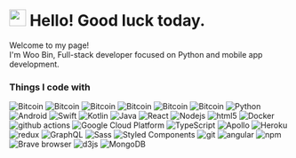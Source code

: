 <h1><img src="https://emojis.slackmojis.com/emojis/images/1531849430/4246/blob-sunglasses.gif?1531849430" width="30"/> Hello! Good luck today.</h1>


<p>Welcome to my page! </br> I'm Woo Bin, Full-stack developer focused on Python and mobile app development.</p>

<h3>Things I code with</h3>
<p>
  <img alt="Bitcoin" src="https://img.shields.io/badge/Network-BitCoin-informational?style=flat&logo=bitcoin&logoColor=white&color=3bac3a" />
  <img alt="Bitcoin" src="https://img.shields.io/badge/Network-Ethereum-informational?style=flat&logo=ethereum&logoColor=white&color=3bac3a" />
  <img alt="Bitcoin" src="https://img.shields.io/badge/Language-Solidity-informational?style=flat&logo=solidity&logoColor=white&color=3bac3a" />
  <img alt="Bitcoin" src="https://img.shields.io/badge/Token-ERC721-informational?style=flat&logo=erc721&logoColor=white&color=3bac3a" />
  <img alt="Bitcoin" src="https://img.shields.io/badge/Token-ERC1155-informational?style=flat&logo=erc1155&logoColor=white&color=3bac3a" />
  <img alt="Bitcoin" src="https://img.shields.io/badge/Token-ERC20-informational?style=flat&logo=erc20&logoColor=white&color=3bac3a" />
  <img alt="Python" src="https://img.shields.io/badge/-Python-45b8d8?style=flat-square&logo=python&logoColor=white" /> 
  <img alt="Android" src="https://img.shields.io/badge/-Android-45b8d8?style=flat-square&logo=android&logoColor=white" />
  <img alt="Swift" src="https://img.shields.io/badge/-Swift-45b8d8?style=flat-square&logo=swift&logoColor=white" />
  <img alt="Kotlin" src="https://img.shields.io/badge/-Kotlin-45b8d8?style=flat-square&logo=kotlin&logoColor=white" />
  <img alt="Java" src="https://img.shields.io/badge/-Java-45b8d8?style=flat-square&logo=java&logoColor=white" />
  <img alt="React" src="https://img.shields.io/badge/-React-45b8d8?style=flat-square&logo=react&logoColor=white" /> 
  <img alt="Nodejs" src="https://img.shields.io/badge/-Nodejs-43853d?style=flat-square&logo=Node.js&logoColor=white" />
  <img alt="html5" src="https://img.shields.io/badge/-HTML5-E34F26?style=flat-square&logo=html5&logoColor=white" />
  <img alt="Docker" src="https://img.shields.io/badge/-Docker-46a2f1?style=flat-square&logo=docker&logoColor=white" />
  <img alt="github actions" src="https://img.shields.io/badge/-Github_Actions-2088FF?style=flat-square&logo=github-actions&logoColor=white" />
  <img alt="Google Cloud Platform" src="https://img.shields.io/badge/-Google_Cloud_Platform-1a73e8?style=flat-square&logo=google-cloud&logoColor=white" />
  <img alt="TypeScript" src="https://img.shields.io/badge/-TypeScript-007ACC?style=flat-square&logo=typescript&logoColor=white" />
  <img alt="Apollo" src="https://img.shields.io/badge/-Apollo%20GraphQL-311C87?style=flat-square&logo=apollo-graphql&logoColor=white" />
  <img alt="Heroku" src="https://img.shields.io/badge/-Heroku-430098?style=flat-square&logo=heroku&logoColor=white" />
  <img alt="redux" src="https://img.shields.io/badge/-Redux-764ABC?style=flat-square&logo=redux&logoColor=white" />
  <img alt="GraphQL" src="https://img.shields.io/badge/-GraphQL-E10098?style=flat-square&logo=graphql&logoColor=white" />
  <img alt="Sass" src="https://img.shields.io/badge/-Sass-CC6699?style=flat-square&logo=sass&logoColor=white" />
  <img alt="Styled Components" src="https://img.shields.io/badge/-Styled_Components-db7092?style=flat-square&logo=styled-components&logoColor=white" />
  <img alt="git" src="https://img.shields.io/badge/-Git-F05032?style=flat-square&logo=git&logoColor=white" />
  <img alt="angular" src="https://img.shields.io/badge/-Angular-DD0031?style=flat-square&logo=angular&logoColor=white" />
  <img alt="npm" src="https://img.shields.io/badge/-NPM-CB3837?style=flat-square&logo=npm&logoColor=white" />
  <img alt="Brave browser" src="https://img.shields.io/badge/-Brave_Browser-FB542B?style=flat-square&logo=brave&logoColor=white" />
  <img alt="d3js" src="https://img.shields.io/badge/-D3.js-F9A03C?style=flat-square&logo=d3.js&logoColor=white" />
  <img alt="MongoDB" src="https://img.shields.io/badge/-MongoDB-13aa52?style=flat-square&logo=mongodb&logoColor=white" />
  
</p>

